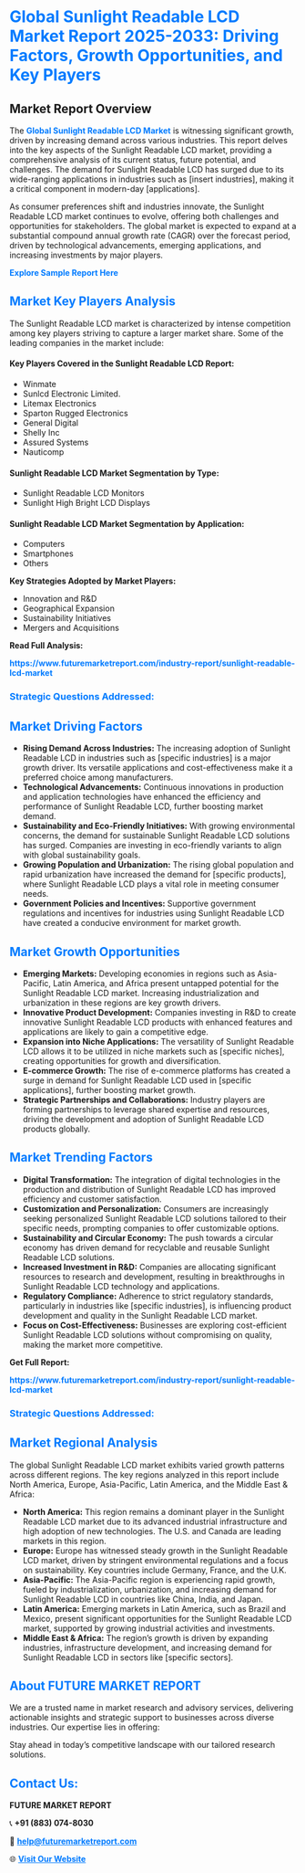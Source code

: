 <h1 style="color: #007BFF;">Global Sunlight Readable LCD Market Report 2025-2033: Driving Factors, Growth Opportunities, and Key Players</h1>

<section id="overview">
<h2>Market Report Overview</h2>
<p>The <a href="https://www.futuremarketreport.com/industry-report/sunlight-readable-lcd-market" style="color: #007BFF; text-decoration: none;"><strong>Global Sunlight Readable LCD Market</strong></a> is witnessing significant growth, driven by increasing demand across various industries. This report delves into the key aspects of the Sunlight Readable LCD market, providing a comprehensive analysis of its current status, future potential, and challenges. The demand for Sunlight Readable LCD has surged due to its wide-ranging applications in industries such as [insert industries], making it a critical component in modern-day [applications].</p>
<p>As consumer preferences shift and industries innovate, the Sunlight Readable LCD market continues to evolve, offering both challenges and opportunities for stakeholders. The global market is expected to expand at a substantial compound annual growth rate (CAGR) over the forecast period, driven by technological advancements, emerging applications, and increasing investments by major players.</p>
</section>

<section id="overview">
<p><a href="https://www.futuremarketreport.com/request-sample/reportId=59352" style="color: #007BFF; text-decoration: none;"><strong>Explore Sample Report Here</strong></a></p>
</section>

<section id="key-players">
<h2 style="color: #007BFF;">Market Key Players Analysis</h2>
<p>The Sunlight Readable LCD market is characterized by intense competition among key players striving to capture a larger market share. Some of the leading companies in the market include:</p>
<h4>Key Players Covered in the Sunlight Readable LCD Report:</h4>
<ul><li>Winmate</li><li>Sunlcd Electronic Limited.</li><li>Litemax Electronics</li><li>Sparton Rugged Electronics</li><li>General Digital</li><li>Shelly Inc</li><li>Assured Systems</li><li>Nauticomp</li></ul>
<h4>Sunlight Readable LCD Market Segmentation by Type:</h4>
<ul><li>Sunlight Readable LCD Monitors</li><li>Sunlight High Bright LCD Displays</li></ul>

<h4>Sunlight Readable LCD Market Segmentation by Application:</h4>
<ul><li>Computers</li><li>Smartphones</li><li>Others</li></ul>
<p><strong>Key Strategies Adopted by Market Players:</strong></p>
<ul>
<li>Innovation and R&D</li>
<li>Geographical Expansion</li>
<li>Sustainability Initiatives</li>
<li>Mergers and Acquisitions</li>
</ul>
</section>

<section>
<p><strong>Read Full Analysis: </strong></p><a href="https://www.futuremarketreport.com/industry-report/sunlight-readable-lcd-market" style="color: #007BFF; text-decoration: none;"><strong>https://www.futuremarketreport.com/industry-report/sunlight-readable-lcd-market</strong></a>
<h3 style="color: #007BFF;">Strategic Questions Addressed:</h3>
</section>

<section id="driving-factors">
<h2 style="color: #007BFF;">Market Driving Factors</h2>
<ul>
<li><strong>Rising Demand Across Industries:</strong> The increasing adoption of Sunlight Readable LCD in industries such as [specific industries] is a major growth driver. Its versatile applications and cost-effectiveness make it a preferred choice among manufacturers.</li>
<li><strong>Technological Advancements:</strong> Continuous innovations in production and application technologies have enhanced the efficiency and performance of Sunlight Readable LCD, further boosting market demand.</li>
<li><strong>Sustainability and Eco-Friendly Initiatives:</strong> With growing environmental concerns, the demand for sustainable Sunlight Readable LCD solutions has surged. Companies are investing in eco-friendly variants to align with global sustainability goals.</li>
<li><strong>Growing Population and Urbanization:</strong> The rising global population and rapid urbanization have increased the demand for [specific products], where Sunlight Readable LCD plays a vital role in meeting consumer needs.</li>
<li><strong>Government Policies and Incentives:</strong> Supportive government regulations and incentives for industries using Sunlight Readable LCD have created a conducive environment for market growth.</li>
</ul>
</section>

<section id="growth-opportunities">
<h2 style="color: #007BFF;">Market Growth Opportunities</h2>
<ul>
<li><strong>Emerging Markets:</strong> Developing economies in regions such as Asia-Pacific, Latin America, and Africa present untapped potential for the Sunlight Readable LCD market. Increasing industrialization and urbanization in these regions are key growth drivers.</li>
<li><strong>Innovative Product Development:</strong> Companies investing in R&D to create innovative Sunlight Readable LCD products with enhanced features and applications are likely to gain a competitive edge.</li>
<li><strong>Expansion into Niche Applications:</strong> The versatility of Sunlight Readable LCD allows it to be utilized in niche markets such as [specific niches], creating opportunities for growth and diversification.</li>
<li><strong>E-commerce Growth:</strong> The rise of e-commerce platforms has created a surge in demand for Sunlight Readable LCD used in [specific applications], further boosting market growth.</li>
<li><strong>Strategic Partnerships and Collaborations:</strong> Industry players are forming partnerships to leverage shared expertise and resources, driving the development and adoption of Sunlight Readable LCD products globally.</li>
</ul>
</section>

<section id="trending-factors">
<h2 style="color: #007BFF;">Market Trending Factors</h2>
<ul>
<li><strong>Digital Transformation:</strong> The integration of digital technologies in the production and distribution of Sunlight Readable LCD has improved efficiency and customer satisfaction.</li>
<li><strong>Customization and Personalization:</strong> Consumers are increasingly seeking personalized Sunlight Readable LCD solutions tailored to their specific needs, prompting companies to offer customizable options.</li>
<li><strong>Sustainability and Circular Economy:</strong> The push towards a circular economy has driven demand for recyclable and reusable Sunlight Readable LCD solutions.</li>
<li><strong>Increased Investment in R&D:</strong> Companies are allocating significant resources to research and development, resulting in breakthroughs in Sunlight Readable LCD technology and applications.</li>
<li><strong>Regulatory Compliance:</strong> Adherence to strict regulatory standards, particularly in industries like [specific industries], is influencing product development and quality in the Sunlight Readable LCD market.</li>
<li><strong>Focus on Cost-Effectiveness:</strong> Businesses are exploring cost-efficient Sunlight Readable LCD solutions without compromising on quality, making the market more competitive.</li>
</ul>
</section>

<section>
<p><strong>Get Full Report: </strong></p><a href="https://www.futuremarketreport.com/industry-report/sunlight-readable-lcd-market" style="color: #007BFF; text-decoration: none;"><strong>https://www.futuremarketreport.com/industry-report/sunlight-readable-lcd-market</strong></a>
<h3 style="color: #007BFF;">Strategic Questions Addressed:</h3>
</section>


<section id="regional-analysis">
<h2 style="color: #007BFF;">Market Regional Analysis</h2>
<p>The global Sunlight Readable LCD market exhibits varied growth patterns across different regions. The key regions analyzed in this report include North America, Europe, Asia-Pacific, Latin America, and the Middle East & Africa:</p>
<ul>
<li><strong>North America:</strong> This region remains a dominant player in the Sunlight Readable LCD market due to its advanced industrial infrastructure and high adoption of new technologies. The U.S. and Canada are leading markets in this region.</li>
<li><strong>Europe:</strong> Europe has witnessed steady growth in the Sunlight Readable LCD market, driven by stringent environmental regulations and a focus on sustainability. Key countries include Germany, France, and the U.K.</li>
<li><strong>Asia-Pacific:</strong> The Asia-Pacific region is experiencing rapid growth, fueled by industrialization, urbanization, and increasing demand for Sunlight Readable LCD in countries like China, India, and Japan.</li>
<li><strong>Latin America:</strong> Emerging markets in Latin America, such as Brazil and Mexico, present significant opportunities for the Sunlight Readable LCD market, supported by growing industrial activities and investments.</li>
<li><strong>Middle East & Africa:</strong> The region’s growth is driven by expanding industries, infrastructure development, and increasing demand for Sunlight Readable LCD in sectors like [specific sectors].</li>
</ul>
</section>

<footer>
<h2 style="color: #007BFF;">About FUTURE MARKET REPORT</h2>
<p>We are a trusted name in market research and advisory services, delivering actionable insights and strategic support to businesses across diverse industries. Our expertise lies in offering:</p>

<p>Stay ahead in today’s competitive landscape with our tailored research solutions.</p>

<h2 style="color: #007BFF;">Contact Us:</h2>
<p><strong>FUTURE MARKET REPORT</strong></p>
<p>📞 <strong>+91 (883) 074-8030</strong></p>
<p>📧 <strong><a href="mailto:help@futuremarketreport.com" style="color: #007BFF;">help@futuremarketreport.com</a></strong></p>
<p>🌐 <strong><a href="https://www.futuremarketreport.com/" style="color: #007BFF;">Visit Our Website</a></strong></p>
</footer>